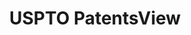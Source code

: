 ---
layout: default
bigquery: https://console.cloud.google.com/bigquery?p=patents-public-data&d=patentsview&page=dataset
citation: Attribution should be given to PatentsView for use, distribution, or derivative
  works.
code: https://github.com/CSSIP-AIR/PatentsView-Code-Snippets/
contributors: USPTO
cost: None
description: 'PatentsView includes US patent data including raw data (summaries, applications,
  pregrant applications), disambugations of inventors and assignees, and inventor
  gender estimates.  Also foreign priority data, # of figures and sheets, and government
  interest statements.'
documentation: https://patentsview.org/query/builder-faqs
last_edit: 04/06/2022, 18:50:13
location: https://patentsview.org/
maintained_by: USPTO
record_creation_timestamp: 12/2/2020 17:20:46
schema_fields:
- num_sheets
- application_id
- city
- longitude
- role
- subsection_id
- disamb_inventor_id_20171003
- county_fips
- filename
- disamb_inventor_id_20201229
- num
- dependent
- disamb_assignee_id_20190312
- county
- number
- _371_date
- ipc_class
- action_date
- group_id
- disamb_assignee_id_20191008
- male
- attribution_status
- kind
- name
- level_two
- disamb_inventor_id_20171226
- sequence
- num_figures
- subclass
- disamb_inventor_id_20180528
- classification_value
- rule_47
- assignee_id
- disamb_inventor_id_20190312
- lawyer_id
- status
- gi_statement
- rawinventor_id
- disamb_inventor_id_20170307
- disamb_assignee_id_20191231
- disamb_inventor_id_20200331
- title
- group
- category_id
- state
- withdrawn
- relkind
- latitude
- rawlocation_id
- symbol_position
- ipc_version_indicator
- id
- term_grant
- classification_level
- disamb_inventor_id_20191008
- patent_id
- main_group
- country_transformed
- publication_number
- disamb_inventor_id_20181127
- exemplary
- reldocno
- disamb_assignee_id_20190820
- fname
- deceased
- subgroup
- disamb_inventor_id_20190820
- mainclass_id
- section
- term_extension
- rawassignee_id
- latlong
- name_last
- country
- lapse_of_patent
- name_first
- doc_type
- inventor_id
- text
- latin_name
- field_id
- male_flag
- variety
- category
- section_id
- date
- disamb_inventor_id_20170808
- applicant_type
- lname
- num_claims
- disamb_inventor_id_20200630
- organization_id
- contract_award_number
- state_fips
- sector_title
- designation
- disamb_inventor_id_20191231
- location_id
- f102_date
- level_three
- subclass_id
- disamb_assignee_id_20181127
- subcategory_id
- abstract
- disamb_assignee_id_20200929
- subgroup_id
- field_title
- length
- citation_id
- disclaimer_date
- organization
- doctype
- disamb_inventor_id_20200929
- classification_status
- uuid
- term_disclaimer
- classification_data_source
- _102_date
- disamb_assignee_id_20200331
- disamb_assignee_id_20200630
- series_code
- f371_date
- rel_id
- type
- level_one
shortname: patentsview
tags:
- disambiguation
- United States
- gender
terms_of_use: Creative Commons Attribution 4.0 International License.
timeframe: 1963-1999
title: USPTO PatentsView
uuid: cf1780b1-e265-4e49-8d1d-83b9cfe0fd9a
---